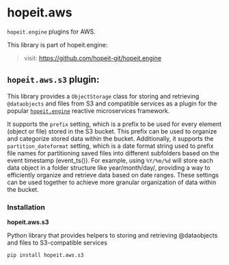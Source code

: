 # hopeit.aws

`hopeit.engine` plugins for AWS.

This library is part of hopeit.engine:

> visit: https://github.com/hopeit-git/hopeit.engine

## `hopeit.aws.s3` plugin:

This library provides a `ObjectStorage` class for storing and retrieving `@dataobjects` and files from S3 and compatible services as a plugin for the popular [`hopeit.engine`](https://github.com/hopeit-git/hopeit.engine) reactive microservices framework.

It supports the `prefix` setting, which is a prefix to be used for every element (object or file) stored in the S3 bucket. This prefix can be used to organize and categorize stored data within the bucket. Additionally, it supports the `partition_dateformat` setting, which is a date format string used to prefix file names for partitioning saved files into different subfolders based on the event timestamp (event_ts()). For example, using `%Y/%m/%d` will store each data object in a folder structure like year/month/day/, providing a way to efficiently organize and retrieve data based on date ranges. These settings can be used together to achieve more granular organization of data within the bucket.

### Installation

**hopeit.aws.s3**

Python library that provides helpers to storing and retrieving @dataobjects and files to S3-compatible services

```bash
pip install hopeit.aws.s3
```
